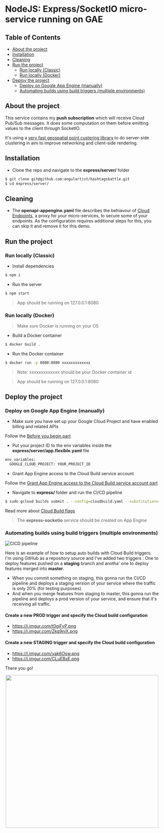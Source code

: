 # NodeJS: Express/SocketIO micro-service running on GAE

## Table of Contents

* [About the project](#about-the-project)
* [Installation](#installation)
* [Cleaning](#cleaning)
* [Run the project](#run-the-project)
  * [Run locally (Classic)](#run-locally-classic)
  * [Run locally (Docker)](#run-locally-docker)
* [Deploy the project](#deploy-the-project)
  * [Deploy on Google App Engine (manually)](#deploy-on-google-app-engine-manually)
  * [Automating builds using build triggers (multiple environments)](#automating-builds-using-build-triggers-multiple-environments)
  
## About the project

This service contains my **push subscription** which will receive Cloud Pub/Sub messages. It does some computation on them before emitting values to the client through SocketIO.

It's using a [very fast geospatial point custering library](https://blog.mapbox.com/clustering-millions-of-points-on-a-map-with-supercluster-272046ec5c97) to do server-side clustering in aim to improve networking and client-side rendering.
 
## Installation

* Clone the repo and navigate to the **express/server/** folder

```sh
$ git clone git@github.com:angulartist/hashtagsbattle.git
$ cd express/server/
```

## Cleaning

- The **openapi-appengine.yaml** file describes the behiavour of [Cloud Endpoints](https://cloud.google.com/endpoints/), a proxy for your micro-services, to secure some of your endpoints. As the configuration requires additional steps for this, you can skip it and remove it for this demo.


## Run the project

### Run locally (Classic)

* Install dependencies

```sh
$ npm i
```

* Run the server

```sh
$ npm start
```

> App should be running on 127.0.0.1:8080

### Run locally (Docker)

> Make sure Docker is running on your OS

* Build a Docker container

```sh
$ docker build .
```

* Run the Docker container

```sh
$ docker run -p 8080:8080 xxxxxxxxxxxxx
```

> Note: xxxxxxxxxxxxx should be your Docker container id

> App should be running on 127.0.0.1:8080

## Deploy the project

### Deploy on Google App Engine (manually)

- Make sure you have set up your Google Cloud Project and have enabled billing and related APIs

Follow the [Before you begin part](https://cloud.google.com/appengine/docs/flexible/nodejs/quickstart)

- Put your project ID to the env variables inside the **express/server/app.flexible.yaml** file

```sh
env_variables:
  GOOGLE_CLOUD_PROJECT: YOUR_PROJECT_ID
```

- Grant App Engine access to the Cloud Build service account

Follow the [Grant App Engine access to the Cloud Build service account part](https://cloud.google.com/source-repositories/docs/quickstart-triggering-builds-with-source-repositories)

- Navigate to **express/** folder and run the CI/CD pipeline

```sh
$ sudo gcloud builds submit . --config=cloudbuild.yaml --substitutions=_VID=prod,_GAE_PROMOTE=--promote,_GAE_TRAFFIC=prod=1
```

Read more about [Cloud Build flags](https://cloud.google.com/appengine/docs/flexible/nodejs/testing-and-deploying-your-app)

> The **express-socketio** service should be created on App Engine

### Automating builds using build triggers (multiple environments)

![CICD pipeline](https://i.imgur.com/iTmjgkp.png)

Here is an example of how to setup auto builds with Cloud Build triggers. I'm using GitHub as a repository source and I've added two triggers : One to deploy features pushed on a **staging** branch and anotha' one to deploy features merged into **master**.

* When you commit something on staging, this gonna run the CI/CD pipeline and deploys a staging version of your service where the traffic is only 20% (for testing purposes).
* And when you merge features from staging to master, this gonna run the pipeline and deploys a prod version of your service, and ensure that it's receiving all traffic.

#### Create a new PROD trigger and specify the **Cloud build** configuration

* https://i.imgur.com/t0giFvP.png
* https://i.imgur.com/Zkg9niX.png

#### Create a new STAGING trigger and specify the **Cloud build** configuration

* https://i.imgur.com/yak6Osw.png
* https://i.imgur.com/CLuEBxE.png


There you go!

<p align="center">
  <img width="500" src="https://i.kym-cdn.com/photos/images/newsfeed/001/282/726/110.png">
</p>
